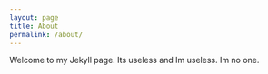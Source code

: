 ```yaml
---
layout: page
title: About
permalink: /about/
---
```


Welcome to my Jekyll page.
Its useless and Im useless.
Im no one.
